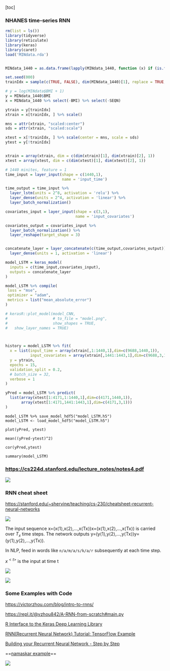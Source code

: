

[toc]



### NHANES time-series RNN



```R
rm(list = ls())
library(tidyverse)
library(reticulate)
library(keras)
library(caret)
load('MINdata.rda')


MINdata_1440 = as.data.frame(lapply(MINdata_1440, function (x) if (is.factor(x)) unclass(x) %>% as.numeric else x))

set.seed(000)
trainIdx = sample(c(TRUE, FALSE), dim(MINdata_1440)[1], replace = TRUE, prob = c(.7, .3))

# y = log(MINdata$BMI + 1)
y = MINdata_1440$BMI
x = MINdata_1440 %>% select(-BMI) %>% select(-SEQN)

ytrain = y[trainIdx]
xtrain = x[trainIdx, ] %>% scale()

mns = attr(xtrain, "scaled:center")
sds = attr(xtrain, "scaled:scale")

xtest = x[!trainIdx, ] %>% scale(center = mns, scale = sds)
ytest = y[!trainIdx]


xtrain = array(xtrain, dim = c(dim(xtrain)[1], dim(xtrain)[2], 1))
xtest = array(xtest, dim = c(dim(xtest)[1], dim(xtest)[2], 1))

# 1440 minites, feature = 1
time_input = layer_input(shape = c(1440,1),
                         name = 'input_time')

time_output = time_input %>%
  layer_lstm(units = 2^8, activation = 'relu') %>% 
  layer_dense(units = 2^4, activation = 'linear') %>%
  layer_batch_normalization()

covariates_input = layer_input(shape = c(3,1),
                               name = 'input_covariates')

covariates_output = covariates_input %>%
  layer_batch_normalization() %>%
  layer_reshape(target_shape = 3) 


concatenate_layer = layer_concatenate(c(time_output,covariates_output)) %>%
  layer_dense(units = 1, activation = 'linear')

model_LSTM = keras_model(
  inputs = c(time_input,covariates_input),
  outputs = concatenate_layer
)

model_LSTM %>% compile(
 loss = "mse",
 optimizer = "adam",
 metrics = list("mean_absolute_error")
)

# kerasR::plot_model(model_CNN,
#                    # to_file = "model.png",
#                    show_shapes = TRUE,
#   show_layer_names = TRUE)



history = model_LSTM %>% fit(
  x = list(input_time = array(xtrain[,1:1440,1],dim=c(9688,1440,1)),
           input_covariates = array(xtrain[,1441:1443,1],dim=c(9688,3,1))),
  y = ytrain,
  epochs = 15,
  validation_split = 0.2,
  # batch_size = 32,
  verbose = 1
)

yPred = model_LSTM %>% predict(
  list(array(xtest[1:4171,1:1440,1],dim=c(4171,1440,1)),
       array(xtest[1:4171,1441:1443,1],dim=c(4171,3,1)))
)

```



```{r}
model_LSTM %>% save_model_hdf5("model_LSTM.h5")
model_LSTM <- load_model_hdf5("model_LSTM.h5")
```



```{r}
plot(yPred, ytest)

mean((yPred-ytest)^2)

cor(yPred,ytest)

summary(model_LSTM)
```





### https://cs224d.stanford.edu/lecture_notes/notes4.pdf







![](https://i.loli.net/2020/05/28/mDG1Zpqd4z2rtRU.png)







### RNN cheat sheet

https://stanford.edu/~shervine/teaching/cs-230/cheatsheet-recurrent-neural-networks



![](https://i.loli.net/2020/01/10/jwzfiMNeKsnL2Q3.png)



The input sequence x=(x⟨1⟩,x⟨2⟩,...,x⟨Tx⟩)x=(x⟨1⟩,x⟨2⟩,...,x⟨Tx⟩) is carried over $T_x$ time steps. The network outputs y=(y⟨1⟩,y⟨2⟩,...,y⟨Tx⟩)y=(y⟨1⟩,y⟨2⟩,...,y⟨Tx⟩).

In NLP, feed in words like `n/a/m/a/s/k/a/r` subsequently at each time step.

$x^{<t>}$ is the input at time t



![](https://stanford.edu/~shervine/teaching/cs-230/illustrations/description-block-rnn-ltr.png?74e25518f882f8758439bcb3637715e5)



![](https://i.loli.net/2020/05/23/Vo4SYDRjGa1rEPJ.png)



### Some Examples with Code



https://victorzhou.com/blog/intro-to-rnns/

https://repl.it/@vzhou842/A-RNN-from-scratch#main.py





[R Interface to the Keras Deep Learning Library](https://cran.r-project.org/web/packages/kerasR/vignettes/introduction.html)



[RNN(Recurrent Neural Network) Tutorial: TensorFlow Example](https://www.guru99.com/rnn-tutorial.html)



[Building your Recurrent Neural Network - Step by Step](https://datascience-enthusiast.com/DL/Building_a_Recurrent_Neural_Network-Step_by_Step_v1.html)



==[namaskar example](https://hackernoon.com/rnn-or-recurrent-neural-network-for-noobs-a9afbb00e860)==



![](https://hackernoon.com/hn-images/1*_mM83sFLjzKt8cRB439Y3Q.gif)











